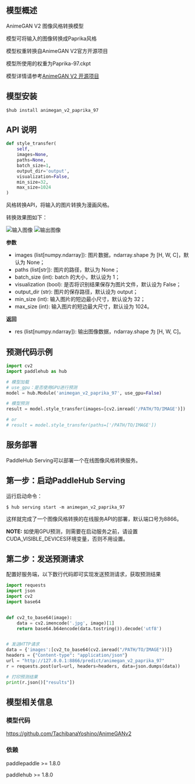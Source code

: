 ## 模型概述
AnimeGAN V2 图像风格转换模型

模型可将输入的图像转换成Paprika风格

模型权重转换自AnimeGAN V2官方开源项目

模型所使用的权重为Paprika-97.ckpt

模型详情请参考[AnimeGAN V2 开源项目](https://github.com/TachibanaYoshino/AnimeGANv2)

## 模型安装

```shell
$hub install animegan_v2_paprika_97
```


## API 说明

```python
def style_transfer(
    self,
    images=None,
    paths=None,
    batch_size=1,
    output_dir='output',
    visualization=False,
    min_size=32,
    max_size=1024
)
```

风格转换API，将输入的图片转换为漫画风格。

转换效果图如下：

![输入图像](https://ai-studio-static-online.cdn.bcebos.com/bd002c4bb6a7427daf26988770bb18648b7d8d2bfd6746bfb9a429db4867727f)
![输出图像](https://ai-studio-static-online.cdn.bcebos.com/3b962a18a22e43028cc5530db1c5adb1a42e6aae4bb74b8598ee30ed52b59c8b)


**参数**

* images (list\[numpy.ndarray\]): 图片数据，ndarray.shape 为 \[H, W, C\]，默认为 None；
* paths (list\[str\]): 图片的路径，默认为 None；
* batch\_size (int): batch 的大小，默认设为 1；
* visualization (bool): 是否将识别结果保存为图片文件，默认设为 False；
* output\_dir (str): 图片的保存路径，默认设为 output；
* min\_size (int): 输入图片的短边最小尺寸，默认设为 32；
* max\_size (int): 输入图片的短边最大尺寸，默认设为 1024。


**返回**

* res (list\[numpy.ndarray\]): 输出图像数据，ndarray.shape 为 \[H, W, C\]。


## 预测代码示例

```python
import cv2
import paddlehub as hub

# 模型加载
# use_gpu：是否使用GPU进行预测
model = hub.Module('animegan_v2_paprika_97', use_gpu=False)

# 模型预测
result = model.style_transfer(images=[cv2.imread('/PATH/TO/IMAGE')])

# or
# result = model.style_transfer(paths=['/PATH/TO/IMAGE'])
```

## 服务部署

PaddleHub Serving可以部署一个在线图像风格转换服务。

## 第一步：启动PaddleHub Serving

运行启动命令：
```shell
$ hub serving start -m animegan_v2_paprika_97
```

这样就完成了一个图像风格转换的在线服务API的部署，默认端口号为8866。

**NOTE:** 如使用GPU预测，则需要在启动服务之前，请设置CUDA\_VISIBLE\_DEVICES环境变量，否则不用设置。

## 第二步：发送预测请求

配置好服务端，以下数行代码即可实现发送预测请求，获取预测结果

```python
import requests
import json
import cv2
import base64


def cv2_to_base64(image):
    data = cv2.imencode('.jpg', image)[1]
    return base64.b64encode(data.tostring()).decode('utf8')


# 发送HTTP请求
data = {'images':[cv2_to_base64(cv2.imread("/PATH/TO/IMAGE"))]}
headers = {"Content-type": "application/json"}
url = "http://127.0.0.1:8866/predict/animegan_v2_paprika_97"
r = requests.post(url=url, headers=headers, data=json.dumps(data))

# 打印预测结果
print(r.json()["results"])
```


## 模型相关信息

### 模型代码

https://github.com/TachibanaYoshino/AnimeGANv2

### 依赖

paddlepaddle >= 1.8.0

paddlehub >= 1.8.0